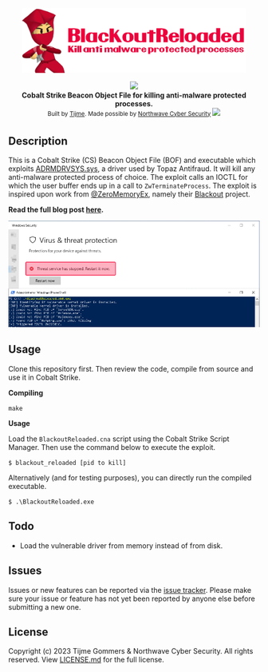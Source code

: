 <p align="center">
    <img src="https://raw.githubusercontent.com/tijme/blackout-reloaded/master/.github/logo.png" width="450"/>
</p>
<p align="center">
    <a href="https://github.com/tijme/blackout-reloaded/blob/master/LICENSE.md"><img src="https://raw.finnwea.com/shield/?firstText=Source&secondText=Licensed" /></a>
    <br/>
    <b>Cobalt Strike Beacon Object File for killing anti-malware protected processes.</b>
    <br/>
    <sup>Built by <a href="https://www.linkedin.com/in/tijme/">Tijme</a>. Made possible by <a href="https://northwave-cybersecurity.com/">Northwave Cyber Security</a> <img src="https://raw.githubusercontent.com/tijme/blackout-reloaded/master/.github/northwave.png"/></sup>
    <br/>
</p>

## Description

This is a Cobalt Strike (CS) Beacon Object File (BOF) and executable which exploits [ADRMDRVSYS.sys](https://www.virustotal.com/gui/file/ff5dbdcf6d7ae5d97b6f3ef412df0b977ba4a844c45b30ca78c0eeb2653d69a8), a driver used by Topaz Antifraud. It will kill any anti-malware protected process of choice. The exploit calls an IOCTL for which the user buffer ends up in a call to `ZwTerminateProcess`. The exploit is inspired upon work from [@ZeroMemoryEx](https://github.com/ZeroMemoryEx), namely their [Blackout](https://github.com/ZeroMemoryEx/Blackout/) project.

**Read the full blog post [here](https://tij.me/blog/killing-anti-malware%20protected-processes-with-blackout-reloaded/).**

<p align="center">
    <img width="1000" src="https://raw.githubusercontent.com/tijme/blackout-reloaded/master/.github/screenshot.png" />
</p>

## Usage

Clone this repository first. Then review the code, compile from source and use it in Cobalt Strike.

**Compiling**

    make

**Usage**

Load the `BlackoutReloaded.cna` script using the Cobalt Strike Script Manager. Then use the command below to execute the exploit.

    $ blackout_reloaded [pid to kill]

Alternatively (and for testing purposes), you can directly run the compiled executable. 

    $ .\BlackoutReloaded.exe

## Todo

* Load the vulnerable driver from memory instead of from disk.

## Issues

Issues or new features can be reported via the [issue tracker](https://github.com/tijme/blackout-reloaded/issues). Please make sure your issue or feature has not yet been reported by anyone else before submitting a new one.

## License

Copyright (c) 2023 Tijme Gommers & Northwave Cyber Security. All rights reserved. View [LICENSE.md](https://github.com/tijme/blackout-reloaded/blob/master/LICENSE.md) for the full license.